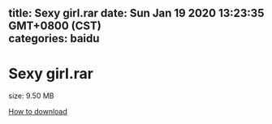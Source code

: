 
title: Sexy girl.rar
date: Sun Jan 19 2020 13:23:35 GMT+0800 (CST)    
categories: baidu
---

# Sexy girl.rar
size: 9.50 MB
 
 

[How to download](https://bpcam.bemobtrk.com/go/2ceec3aa-1ca2-46d6-b9ff-aaa5c184517c?jno=8)